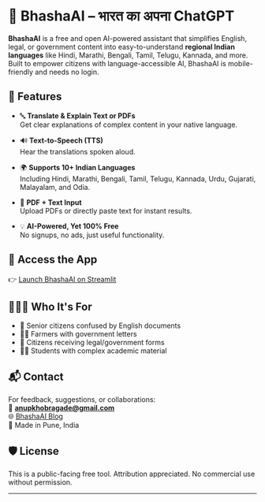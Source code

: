 # 📘 BhashaAI – भारत का अपना ChatGPT

**BhashaAI** is a free and open AI-powered assistant that simplifies English, legal, or government content into easy-to-understand **regional Indian languages** like Hindi, Marathi, Bengali, Tamil, Telugu, Kannada, and more. Built to empower citizens with language-accessible AI, BhashaAI is mobile-friendly and needs no login.

## 🌟 Features

- 🔤 **Translate & Explain Text or PDFs**  
  Get clear explanations of complex content in your native language.

- 🔊 **Text-to-Speech (TTS)**  
  Hear the translations spoken aloud.

- 🌍 **Supports 10+ Indian Languages**  
  Including Hindi, Marathi, Bengali, Tamil, Telugu, Kannada, Urdu, Gujarati, Malayalam, and Odia.

- 📄 **PDF + Text Input**  
  Upload PDFs or directly paste text for instant results.

- 💡 **AI-Powered, Yet 100% Free**  
  No signups, no ads, just useful functionality.

## 📱 Access the App

👉 [Launch BhashaAI on Streamlit](https://bhashaai.streamlit.app/app)

## 🧑‍🤝‍🧑 Who It's For

- 👵 Senior citizens confused by English documents  
- 👨‍🌾 Farmers with government letters  
- 🧾 Citizens receiving legal/government forms  
- 🧑‍🎓 Students with complex academic material

## 📬 Contact

For feedback, suggestions, or collaborations:  
📧 **anupkhobragade@gmail.com**  
🌐 [BhashaAI Blog](https://bhashaai.blogspot.com/)  
📍 Made in Pune, India

## 🛡️ License

This is a public-facing free tool. Attribution appreciated. No commercial use without permission.

---